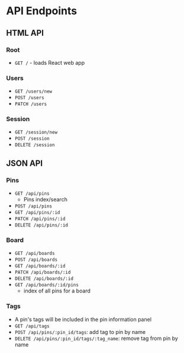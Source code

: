 # API Endpoints

## HTML API

### Root

- `GET /` - loads React web app

### Users

- `GET /users/new`
- `POST /users`
- `PATCH /users`

### Session

- `GET /session/new`
- `POST /session`
- `DELETE /session`

## JSON API

### Pins

- `GET /api/pins`
  - Pins index/search
- `POST /api/pins`
- `GET /api/pins/:id`
- `PATCH /api/pins/:id`
- `DELETE /api/pins/:id`

### Board

- `GET /api/boards`
- `POST /api/boards`
- `GET /api/boards/:id`
- `PATCH /api/boards/:id`
- `DELETE /api/boards/:id`
- `GET /api/boards/:id/pins`
  - index of all pins for a board

### Tags

- A pin's tags will be included in the pin information panel
- `GET /api/tags`
- `POST /api/pins/:pin_id/tags`: add tag to pin by name
- `DELETE /api/pins/:pin_id/tags/:tag_name`: remove tag from pin by
  name
